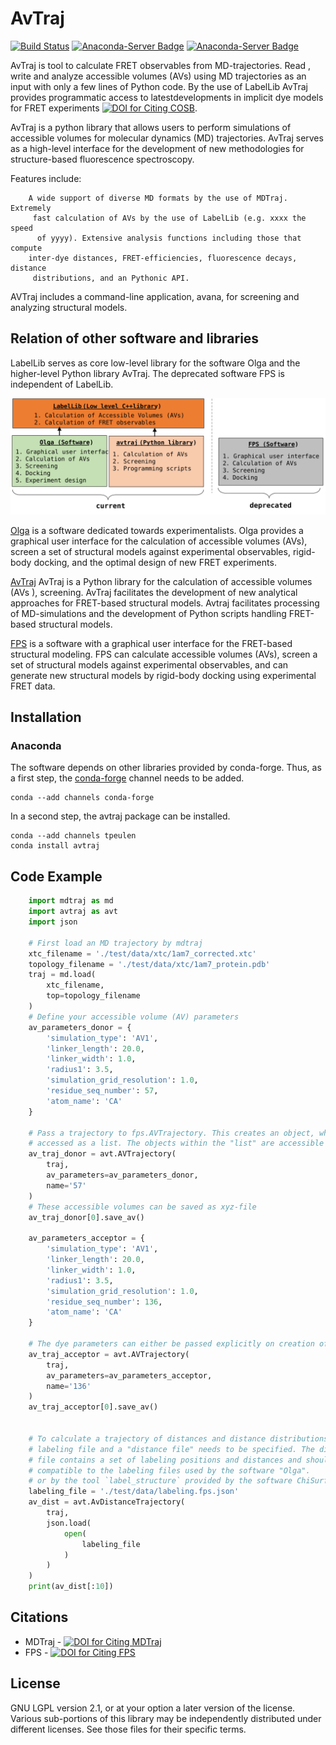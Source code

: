 # AvTraj
[![Build Status](https://travis-ci.org/Fluorescence-Tools/avtraj.svg?branch=master)](https://travis-ci.org/Fluorescence-Tools/avtraj)
[![Anaconda-Server Badge](https://anaconda.org/tpeulen/avtraj/badges/installer/conda.svg)](https://conda.anaconda.org/tpeulen)
[![Anaconda-Server Badge](https://anaconda.org/tpeulen/avtraj/badges/platforms.svg)](https://anaconda.org/tpeulen/avtraj)

AvTraj is tool to calculate FRET observables from MD-trajectories. Read
, write and analyze accessible volumes (AVs) using MD trajectories as an
input with only a few lines of Python code. By the use of LabelLib AvTraj
provides programmatic access to latestdevelopments in implicit dye models
for FRET experiments [![DOI for Citing COSB](https://img.shields.io/badge/DOI-10.1016/j.sbi.2016.11.012-blue.svg)](https://doi.org/10.1016/j.sbi.2016.11.012). 

AvTraj is a python library that allows users to perform simulations of
accessible volumes for molecular dynamics (MD) trajectories. AvTraj serves
as a high-level interface for the development of new methodologies for
 structure-based fluorescence spectroscopy.

Features include:

        A wide support of diverse MD formats by the use of MDTraj. Extremely
         fast calculation of AVs by the use of LabelLib (e.g. xxxx the speed
          of yyyy). Extensive analysis functions including those that compute
        inter-dye distances, FRET-efficiencies, fluorescence decays, distance
         distributions, and an Pythonic API.

AVTraj includes a command-line application, avana, for screening and
 analyzing structural models.

## Relation of other software and libraries
LabelLib serves as core low-level library for the software Olga and the
higher-level Python library AvTraj. The deprecated software FPS is
independent of LabelLib.

![LabelLib and other software/libraries][3]

[Olga](https://github.com/Fluorescence-Tools/Olga) is a software dedicated
 towards experimentalists. Olga provides a graphical user interface for the
  calculation of accessible volumes (AVs), screen a set of structural models
   against experimental observables, rigid-body docking, 
and the optimal design of new FRET experiments.

[AvTraj](https://github.com/Fluorescence-Tools/avtraj)
AvTraj is a Python library for the calculation of accessible volumes (AVs
), screening. AvTraj facilitates the development of new analytical approaches
for FRET-based structural models. Avtraj facilitates processing of 
MD-simulations and the development of Python scripts handling FRET-based
 structural models. 

[FPS](http://www.mpc.hhu.de/software/fps.html) is a software with a graphical
user interface for the FRET-based structural modeling. FPS can calculate
accessible volumes (AVs), screen a set of structural models against
experimental observables, and can generate new structural 
models by rigid-body docking using experimental FRET data.

## Installation
### Anaconda

The software depends on other libraries provided by conda-forge. Thus, as
a first step, the [conda-forge](https://conda-forge.org/)
channel needs to be added.

```commandline
conda --add channels conda-forge
```

In a second step, the avtraj package can be installed.

```commandline
conda --add channels tpeulen
conda install avtraj
```

## Code Example
```python
    import mdtraj as md
    import avtraj as avt
    import json
    
    # First load an MD trajectory by mdtraj
    xtc_filename = './test/data/xtc/1am7_corrected.xtc'
    topology_filename = './test/data/xtc/1am7_protein.pdb'
    traj = md.load(
        xtc_filename,
        top=topology_filename
    )
    # Define your accessible volume (AV) parameters
    av_parameters_donor = {
        'simulation_type': 'AV1',
        'linker_length': 20.0,
        'linker_width': 1.0,
        'radius1': 3.5,
        'simulation_grid_resolution': 1.0,
        'residue_seq_number': 57,
        'atom_name': 'CA'
    }
    
    # Pass a trajectory to fps.AVTrajectory. This creates an object, which can be
    # accessed as a list. The objects within the "list" are accessible volumes
    av_traj_donor = avt.AVTrajectory(
        traj,
        av_parameters=av_parameters_donor,
        name='57'
    )
    # These accessible volumes can be saved as xyz-file
    av_traj_donor[0].save_av()
    
    av_parameters_acceptor = {
        'simulation_type': 'AV1',
        'linker_length': 20.0,
        'linker_width': 1.0,
        'radius1': 3.5,
        'simulation_grid_resolution': 1.0,
        'residue_seq_number': 136,
        'atom_name': 'CA'
    }
    
    # The dye parameters can either be passed explicitly on creation of the object
    av_traj_acceptor = avt.AVTrajectory(
        traj,
        av_parameters=av_parameters_acceptor,
        name='136'
    )
    av_traj_acceptor[0].save_av()
    
    
    # To calculate a trajectory of distances and distance distributions first a
    # labeling file and a "distance file" needs to be specified. The distance
    # file contains a set of labeling positions and distances and should be
    # compatible to the labeling files used by the software "Olga".
    # or by the tool `label_structure` provided by the software ChiSurf.
    labeling_file = './test/data/labeling.fps.json'
    av_dist = avt.AvDistanceTrajectory(
        traj,
        json.load(
            open(
                labeling_file
            )
        )
    )
    print(av_dist[:10])
```

## Citations 
* MDTraj - [![DOI for Citing MDTraj](https://img.shields.io/badge/DOI-10.1016%2Fj.bpj.2015.08.015-blue.svg)](http://doi.org/10.1016/j.bpj.2015.08.015)
* FPS - [![DOI for Citing FPS](https://img.shields.io/badge/DOI-10.1038/nmeth.2222-blue.svg)](http://doi.org/10.1038/nmeth.2222)

## License
GNU LGPL version 2.1, or at your option a later version of the license.
Various sub-portions of this library may be independently distributed under
different licenses. See those files for their specific terms.

[3]: doc/img/software_overview.svg "LabelLib and other software/libraries"
